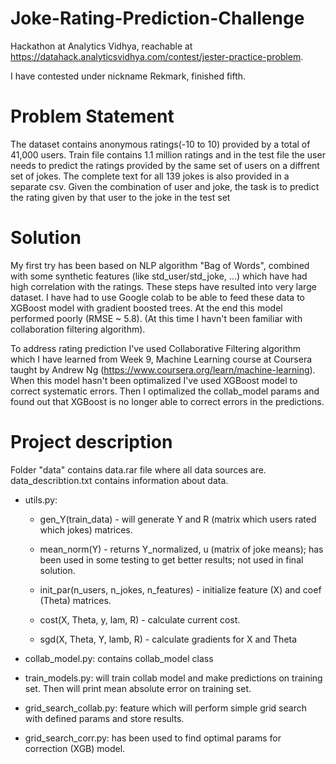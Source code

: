 # Joke-Rating-Prediction-Challenge
Hackathon at Analytics Vidhya, reachable at https://datahack.analyticsvidhya.com/contest/jester-practice-problem.

I have contested under nickname Rekmark, finished fifth.

# Problem Statement
The dataset contains anonymous ratings(-10 to 10) provided by a total of 41,000 users. Train file contains 1.1 million ratings and in the test file the user needs to predict the ratings provided by the same set of users on a diffrent set of jokes. The complete text for all 139 jokes is also provided in a separate csv. Given the combination of user and joke, the task is to predict the rating given by that user to the joke in the test set

# Solution
My first try has been based on NLP algorithm "Bag of Words", combined with some synthetic features (like std_user/std_joke, ...) which have had high correlation with the ratings. These steps have resulted into very large dataset. I have had to use Google colab to be able to feed these data to XGBoost model with gradient boosted trees. At the end this model performed poorly (RMSE ~ 5.8). 
(At this time I havn't been familiar with collaboration filtering algorithm).

To address rating prediction I've used Collaborative Filtering algorithm which I have learned from Week 9, Machine Learning course at Coursera taught by Andrew Ng (https://www.coursera.org/learn/machine-learning). When this model hasn't been optimalized I've used XGBoost model to correct systematic errors. Then I optimalized the collab_model params and found out that XGBoost is no longer able to correct errors in the predictions.

# Project description
Folder "data" contains data.rar file where all data sources are.
data_describtion.txt contains information about data.

* utils.py:

  * gen_Y(train_data) - will generate Y and R (matrix which users rated which jokes) matrices.
  
  * mean_norm(Y) - returns Y_normalized, u (matrix of joke means); has been used in some testing to get better results; not used in final                  solution.
  
  * init_par(n_users, n_jokes, n_features) - initialize feature (X) and coef (Theta) matrices.
  
  * cost(X, Theta, y, lam, R) - calculate current cost.
  
  * sgd(X, Theta, Y, lamb, R) - calculate gradients for X and Theta

* collab_model.py:
  contains collab_model class
  
* train_models.py:
  will train collab model and make predictions on training set. Then will print mean absolute error on training set.

* grid_search_collab.py:
  feature which will perform simple grid search with defined params and store results.

* grid_search_corr.py:
  has been used to find optimal params for correction (XGB) model.
